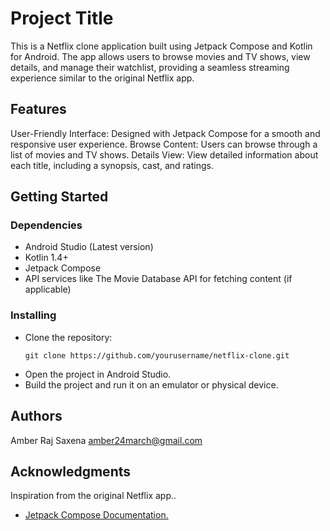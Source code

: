 # Project Title

This is a Netflix clone application built using Jetpack Compose and Kotlin for Android. The app allows users to browse movies and TV shows, view details, and manage their watchlist, providing a seamless streaming experience similar to the original Netflix app.

## Features
User-Friendly Interface: Designed with Jetpack Compose for a smooth and responsive user experience.
Browse Content: Users can browse through a list of movies and TV shows.
Details View: View detailed information about each title, including a synopsis, cast, and ratings.

## Getting Started

### Dependencies

* Android Studio (Latest version)
* Kotlin 1.4+
* Jetpack Compose
* API services like The Movie Database API for fetching content (if applicable)

### Installing

* Clone the repository:
  ```
  git clone https://github.com/yourusername/netflix-clone.git
  ```
* Open the project in Android Studio.
* Build the project and run it on an emulator or physical device.

## Authors
Amber Raj Saxena
amber24march@gmail.com


## Acknowledgments

Inspiration from the original Netflix app..
* [Jetpack Compose Documentation.](https://developer.android.com/compose)
